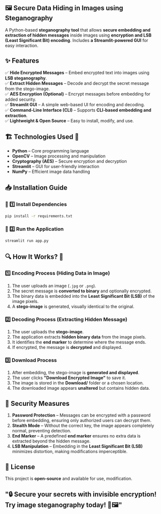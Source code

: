 ## 🖼️ Secure Data Hiding in Images using Steganography  

A Python-based **steganography tool** that allows **secure embedding and extraction of hidden messages** inside images using **encryption and LSB (Least Significant Bit) encoding**. Includes **a Streamlit-powered GUI** for easy interaction.  


## ✨ Features  
✅ **Hide Encrypted Messages** – Embed encrypted text into images using **LSB steganography**.  
✅ **Extract Hidden Messages** – Decode and decrypt the secret message from the stego-image.  
✅ **AES Encryption (Optional)** – Encrypt messages before embedding for added security.  
✅ **Streamlit GUI** – A simple web-based UI for encoding and decoding.  
✅ **Command-Line Interface (CLI)** – Supports **CLI-based embedding and extraction**.  
✅ **Lightweight & Open Source** – Easy to install, modify, and use.  



## 🏗️ Technologies Used 🚀
- **Python** – Core programming language  
- **OpenCV** – Image processing and manipulation  
- **Cryptography (AES)** – Secure encryption and decryption  
- **Streamlit** – GUI for user-friendly interaction  
- **NumPy** – Efficient image data handling  



## 📥 Installation Guide
### 🔹 1️⃣ Install Dependencies
```bash
pip install -r requirements.txt
```

### 🔹 2️⃣ Run the Application
```bash
streamlit run app.py
```



## 🔍 **How It Works?** 🚀

### **1️⃣ Encoding Process (Hiding Data in Image)**  
1. The user uploads an image (`.jpg` or `.png`).  
2. The secret message is **converted to binary** and optionally encrypted.  
3. The binary data is embedded into the **Least Significant Bit (LSB)** of the image pixels.  
4. A **stego-image** is generated, visually identical to the original.  

### **2️⃣ Decoding Process (Extracting Hidden Message)**  
1. The user uploads the **stego-image**.  
2. The application extracts **hidden binary data** from the image pixels.  
3. It identifies the **end marker** to determine where the message ends.  
4. If encrypted, the message is **decrypted** and displayed.  

### **3️⃣ Download Process**  
1. After embedding, the stego-image is **generated and displayed**.  
2. The user clicks **"Download Encrypted Image"** to save it.  
3. The image is stored in the **Download/** folder or a chosen location.  
4. The downloaded image appears **unaltered** but contains hidden data.  


## 🔐 **Security Measures**  
1. **Password Protection** – Messages can be encrypted with a password before embedding, ensuring only authorized users can decrypt them.  
2. **Stealth Mode** – Without the correct key, the image appears completely normal, preventing detection.  
3. **End Marker** – A predefined **end marker** ensures no extra data is extracted beyond the hidden message.  
4. **LSB Manipulation** – Embedding in the **Least Significant Bit (LSB)** minimizes distortion, making modifications imperceptible.


## 📜 **License**  
This project is **open-source** and available for use, modification.

## **"🔒 Secure your secrets with invisible encryption! Try image steganography today! 🚀🖼️"**  
